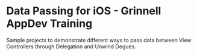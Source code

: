 # Data Passing for iOS - Grinnell AppDev Training

Sample projects to demonstrate different ways to pass data between View Controllers through Delegation and Unwind Degues.
